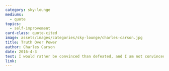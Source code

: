```yaml
---
category: sky-lounge
mediums:
  - quote
topics:
  - self-improvement
card-class: quote-cited
image: assets/images/categories/sky-lounge/charles-carson.jpg
title: Truth Over Power
author: Charles Carson
date: 2016-4-3
text: I would rather be convinced than defeated, and I am not convinced.
link:
---
```

